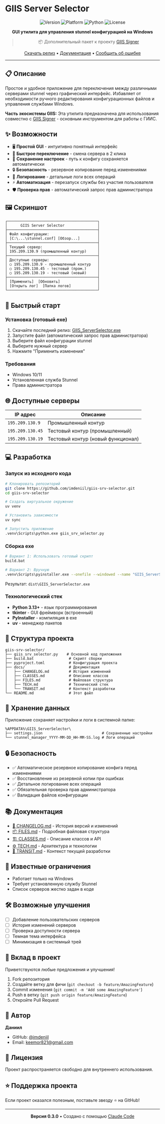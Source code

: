 # GIIS Server Selector

<div align="center">

![Version](https://img.shields.io/badge/version-0.3.0-blue)
![Platform](https://img.shields.io/badge/platform-Windows-blue)
![Python](https://img.shields.io/badge/python-3.13%2B-blue)
![License](https://img.shields.io/badge/license-MIT-green)

**GUI утилита для управления stunnel конфигурацией на Windows**

> 📦 Дополнительный пакет к проекту [GIIS Signer](https://github.com/imdeniil/giis-signer)

[Скачать релиз](https://github.com/imdeniil/giis-srv-selector/releases/latest) • [Документация](docs/) • [Сообщить об ошибке](https://github.com/imdeniil/giis-srv-selector/issues)

</div>

---

## 📋 Описание

Простое и удобное приложение для переключения между различными серверами stunnel через графический интерфейс. Избавляет от необходимости ручного редактирования конфигурационных файлов и управления службами Windows.

**Часть экосистемы GIIS:** Эта утилита предназначена для использования совместно с [GIIS Signer](https://github.com/imdeniil/giis-signer) - основным инструментом для работы с ГИИС.

## ✨ Возможности

- 🖥️ **Простой GUI** - интуитивно понятный интерфейс
- 🔄 **Быстрое переключение** - смена сервера в 2 клика
- 💾 **Сохранение настроек** - путь к конфигу сохраняется автоматически
- 🔒 **Безопасность** - резервное копирование перед изменениями
- 📝 **Логирование** - детальные логи всех операций
- ⚡ **Автоматизация** - перезапуск службы без участия пользователя
- 🛡️ **Проверка прав** - автоматический запрос прав администратора

## 🖼️ Скриншот

```
┌─────────────────────────────────────────┐
│      GIIS Server Selector               │
├─────────────────────────────────────────┤
│ Файл конфигурации:                      │
│ [C:\...\stunnel.conf] [Обзор...]        │
├─────────────────────────────────────────┤
│ Текущий сервер:                         │
│ 195.209.130.9 (промышленный контур)     │
├─────────────────────────────────────────┤
│ Доступные серверы:                      │
│ ○ 195.209.130.9 - промышленный контур   │
│ ○ 195.209.130.45 - тестовый (пром.)     │
│ ○ 195.209.130.19 - тестовый (новый)     │
├─────────────────────────────────────────┤
│ [Применить]  [Обновить]                 │
│ [Открыть лог]  [Папка логов]            │
└─────────────────────────────────────────┘
```

## 🚀 Быстрый старт

### Установка (готовый exe)

1. Скачайте последний релиз: [GIIS_ServerSelector.exe](https://github.com/imdeniil/giis-srv-selector/releases/latest)
2. Запустите файл (автоматический запрос прав администратора)
3. Выберите файл конфигурации stunnel
4. Выберите нужный сервер
5. Нажмите "Применить изменения"

### Требования

- Windows 10/11
- Установленная служба Stunnel
- Права администратора

## 🌐 Доступные серверы

| IP адрес | Описание |
|----------|----------|
| `195.209.130.9` | Промышленный контур |
| `195.209.130.45` | Тестовый контур (промышленный) |
| `195.209.130.19` | Тестовый контур (новый функционал) |

## 💻 Разработка

### Запуск из исходного кода

```bash
# Клонировать репозиторий
git clone https://github.com/imdeniil/giis-srv-selector.git
cd giis-srv-selector

# Создать виртуальное окружение
uv venv

# Установить зависимости
uv sync

# Запустить приложение
.venv\Scripts\python.exe giis_srv_selector.py
```

### Сборка exe

```bash
# Вариант 1: Использовать готовый скрипт
build.bat

# Вариант 2: Вручную
.venv\Scripts\pyinstaller.exe --onefile --windowed --name "GIIS_ServerSelector" --uac-admin giis_srv_selector.py
```

Результат: `dist\GIIS_ServerSelector.exe`

### Технологический стек

- **Python 3.13+** - язык программирования
- **tkinter** - GUI фреймворк (встроенный)
- **PyInstaller** - компиляция в exe
- **uv** - менеджер пакетов

## 📁 Структура проекта

```
giis-srv-selector/
├── giis_srv_selector.py    # Основной код приложения
├── build.bat                # Скрипт сборки
├── pyproject.toml           # Конфигурация проекта
├── docs/                    # Документация
│   ├── CHANGELOG.md         # История изменений
│   ├── CLASSES.md           # Описание классов
│   ├── FILES.md             # Файловая структура
│   ├── TECH.md              # Технический стек
│   └── TRANSIT.md           # Контекст разработки
└── README.md                # Этот файл
```

## 📝 Хранение данных

Приложение сохраняет настройки и логи в системной папке:

```
%APPDATA%\GIIS_ServerSelector\
├── settings.json                           # Сохраненные настройки
└── stunnel_manager_YYYY-MM-DD_HH-MM-SS.log # Логи операций
```

## 🔒 Безопасность

- ✅ Автоматическое резервное копирование конфига перед изменениями
- ✅ Восстановление из резервной копии при ошибках
- ✅ Детальное логирование всех операций
- ✅ Обязательная проверка прав администратора
- ✅ Валидация файлов конфигурации

## 📚 Документация

- [📜 CHANGELOG.md](docs/CHANGELOG.md) - История версий и изменений
- [📦 FILES.md](docs/FILES.md) - Подробная файловая структура
- [🏗️ CLASSES.md](docs/CLASSES.md) - Описание классов и API
- [⚙️ TECH.md](docs/TECH.md) - Архитектура и технологии
- [🔄 TRANSIT.md](docs/TRANSIT.md) - Контекст текущей разработки

## 🐛 Известные ограничения

- Работает только на Windows
- Требует установленную службу Stunnel
- Список серверов жестко задан в коде

## 🛠️ Возможные улучшения

- [ ] Добавление пользовательских серверов
- [ ] История изменений серверов
- [ ] Проверка доступности сервера
- [ ] Темная тема интерфейса
- [ ] Минимизация в системный трей

## 🤝 Вклад в проект

Приветствуются любые предложения и улучшения!

1. Fork репозитория
2. Создайте ветку для фичи (`git checkout -b feature/AmazingFeature`)
3. Commit изменения (`git commit -m 'Add some AmazingFeature'`)
4. Push в ветку (`git push origin feature/AmazingFeature`)
5. Откройте Pull Request

## 👤 Автор

**Даниил**

- GitHub: [@imdeniil](https://github.com/imdeniil/)
- Email: keemor821@gmail.com

## 📄 Лицензия

Проект распространяется свободно для внутреннего использования.

## ⭐ Поддержка проекта

Если проект оказался полезным, поставьте звезду ⭐ на GitHub!

---

<div align="center">

**Версия 0.3.0** • Создано с помощью [Claude Code](https://claude.com/claude-code)

</div>
